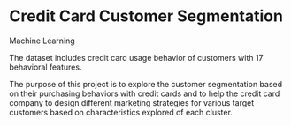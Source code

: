# Credit Card Customer Segmentation
Machine Learning

The dataset includes credit card usage behavior of customers with 17 behavioral features.    

The purpose of this project is to explore the customer segmentation based on their purchasing behaviors with credit cards and to help the credit card company to design different marketing strategies for various target customers based on characteristics explored of each cluster.
